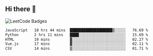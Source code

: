 ## Hi there 👋

<img src="https://leetcode-badge-showcase.vercel.app/api?username=taylor475" alt="LeetCode Badges" />

<!--START_SECTION:waka-->

```txt
JavaScript   10 hrs 44 mins  ███████████████████▒░░░░░   76.69 %
Python       2 hrs 11 mins   ████░░░░░░░░░░░░░░░░░░░░░   15.69 %
HTML         19 mins         ▓░░░░░░░░░░░░░░░░░░░░░░░░   02.27 %
Vue.js       17 mins         ▓░░░░░░░░░░░░░░░░░░░░░░░░   02.11 %
CSV          14 mins         ▒░░░░░░░░░░░░░░░░░░░░░░░░   01.71 %
```

<!--END_SECTION:waka-->

<!--
**taylor475/taylor475** is a ✨ _special_ ✨ repository because its `README.md` (this file) appears on your GitHub profile.

Here are some ideas to get you started:

- 🔭 I’m currently working on ...
- 🌱 I’m currently learning ...
- 👯 I’m looking to collaborate on ...
- 🤔 I’m looking for help with ...
- 💬 Ask me about ...
- 📫 How to reach me: ...
- 😄 Pronouns: ...
- ⚡ Fun fact: ...
-->
